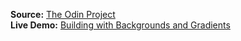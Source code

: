 **Source:** [The Odin Project](https://www.theodinproject.com/courses/html-and-css/lessons/building-with-backgrounds-and-gradients)\
**Live Demo:** [Building with Backgrounds and Gradients](https://igorlimamendes.github.io/building-with-backgrounds-and-gradients/)
